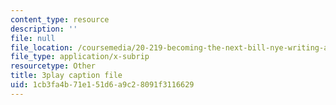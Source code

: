 ```yaml
---
content_type: resource
description: ''
file: null
file_location: /coursemedia/20-219-becoming-the-next-bill-nye-writing-and-hosting-the-educational-show-january-iap-2015/1cb3fa4b71e151d6a9c28091f3116629_aFwEKt4rD9w.vtt
file_type: application/x-subrip
resourcetype: Other
title: 3play caption file
uid: 1cb3fa4b-71e1-51d6-a9c2-8091f3116629
---
```

